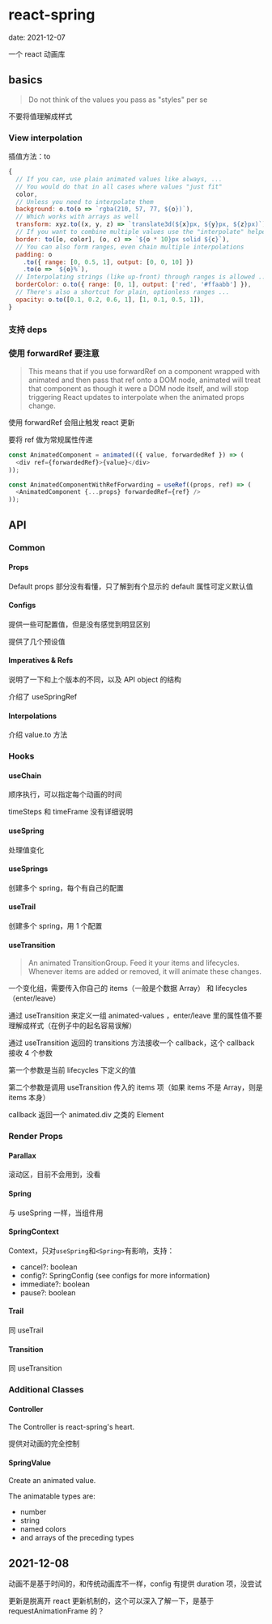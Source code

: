 # react-spring

date: 2021-12-07

一个 react 动画库

## basics

> Do not think of the values you pass as "styles" per se

不要将值理解成样式

### View interpolation

插值方法：to

```javascript
{
  // If you can, use plain animated values like always, ...
  // You would do that in all cases where values "just fit"
  color,
  // Unless you need to interpolate them
  background: o.to(o => `rgba(210, 57, 77, ${o})`),
  // Which works with arrays as well
  transform: xyz.to((x, y, z) => `translate3d(${x}px, ${y}px, ${z}px)`),
  // If you want to combine multiple values use the "interpolate" helper
  border: to([o, color], (o, c) => `${o * 10}px solid ${c}`),
  // You can also form ranges, even chain multiple interpolations
  padding: o
    .to({ range: [0, 0.5, 1], output: [0, 0, 10] })
    .to(o => `${o}%`),
  // Interpolating strings (like up-front) through ranges is allowed ...
  borderColor: o.to({ range: [0, 1], output: ['red', '#ffaabb'] }),
  // There's also a shortcut for plain, optionless ranges ...
  opacity: o.to([0.1, 0.2, 0.6, 1], [1, 0.1, 0.5, 1]),
}
```

### 支持 deps

### 使用 forwardRef 要注意

> This means that if you use forwardRef on a component wrapped with animated and then pass that ref onto a DOM node, animated will treat that component as though it were a DOM node itself, and will stop triggering React updates to interpolate when the animated props change.

使用 forwardRef 会阻止触发 react 更新

要将 ref 做为常规属性传递

```javascript
const AnimatedComponent = animated(({ value, forwardedRef }) => (
  <div ref={forwardedRef}>{value}</div>
));

const AnimatedComponentWithRefForwarding = useRef((props, ref) => (
  <AnimatedComponent {...props} forwardedRef={ref} />
));
```

## API

### Common

#### Props

Default props 部分没有看懂，只了解到有个显示的 default 属性可定义默认值

#### Configs

提供一些可配置值，但是没有感觉到明显区别

提供了几个预设值

#### Imperatives & Refs

说明了一下和上个版本的不同，以及 API object 的结构

介绍了 useSpringRef

#### Interpolations

介绍 value.to 方法

### Hooks

#### useChain

顺序执行，可以指定每个动画的时间

timeSteps 和 timeFrame 没有详细说明

#### useSpring

处理值变化

#### useSprings

创建多个 spring，每个有自己的配置

#### useTrail

创建多个 spring，用 1 个配置

#### useTransition

> An animated TransitionGroup. Feed it your items and lifecycles. Whenever items are added or removed, it will animate these changes.

一个变化组，需要传入你自己的 items（一般是个数据 Array） 和 lifecycles（enter/leave）

通过 useTransition 来定义一组 animated-values ，enter/leave 里的属性值不要理解成样式（在例子中的起名容易误解）

通过 useTransition 返回的 transitions 方法接收一个 callback，这个 callback 接收 4 个参数

第一个参数是当前 lifecycles 下定义的值

第二个参数是调用 useTransition 传入的 items 项（如果 items 不是 Array，则是 items 本身）

callback 返回一个 animated.div 之类的 Element

### Render Props

#### Parallax

滚动区，目前不会用到，没看

#### Spring

与 useSpring 一样，当组件用

#### SpringContext

Context，只对`useSpring`和`<Spring>`有影响，支持：

- cancel?: boolean
- config?: SpringConfig (see configs for more information)
- immediate?: boolean
- pause?: boolean

#### Trail

同 useTrail

#### Transition

同 useTransition

### Additional Classes

#### Controller

The Controller is react-spring's heart.

提供对动画的完全控制

#### SpringValue

Create an animated value.

The animatable types are:

- number
- string
- named colors
- and arrays of the preceding types

## 2021-12-08

动画不是基于时间的，和传统动画库不一样，config 有提供 duration 项，没尝试

更新是脱离开 react 更新机制的，这个可以深入了解一下，是基于 requestAnimationFrame 的？
